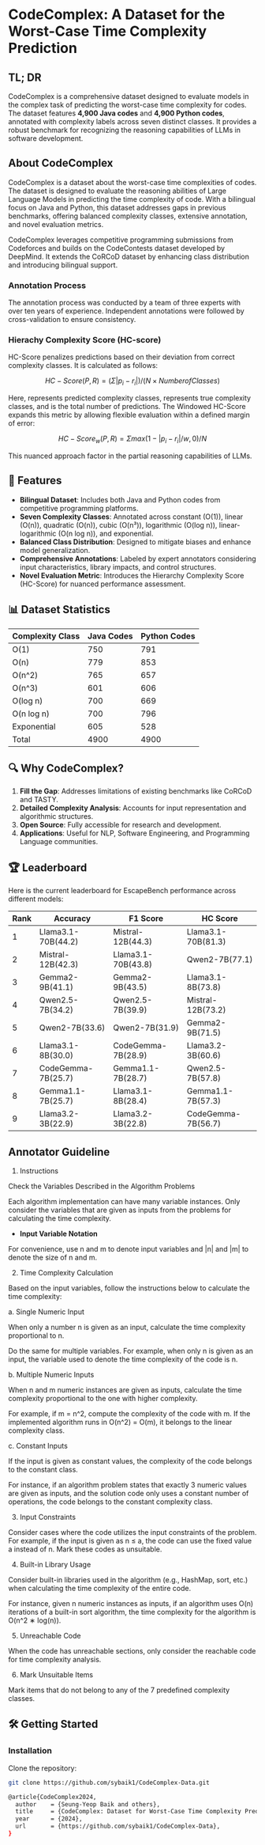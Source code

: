 # CodeComplex: A Dataset for the Worst-Case Time Complexity Prediction


## TL; DR

CodeComplex is a comprehensive dataset designed to evaluate models
in the complex task of predicting the worst-case time complexity for codes.
The dataset features **4,900 Java codes** and **4,900 Python codes**,
annotated with complexity labels across seven distinct classes.
It provides a robust benchmark for recognizing the reasoning capabilities
of LLMs in software development.

## About CodeComplex

CodeComplex is a dataset about the worst-case time complexities of codes.
The dataset is designed to evaluate the reasoning abilities
of Large Language Models in predicting the time complexity of code.
With a bilingual focus on Java and Python,
this dataset addresses gaps in previous benchmarks,
offering balanced complexity classes,
extensive annotation, and novel evaluation metrics.

CodeComplex leverages competitive programming submissions from Codeforces
and builds on the CodeContests dataset developed by DeepMind.
It extends the CoRCoD dataset by enhancing class distribution and introducing bilingual support.

### Annotation Process

The annotation process was conducted by a team of three experts with over ten years of experience.
Independent annotations were followed by cross-validation to ensure consistency.

### Hierachy Complexity Score (HC-score)

HC-Score penalizes predictions based on their deviation from correct complexity classes.
It is calculated as follows:

$$HC-Score(P, R) = (Σ |p_i - r_i|) / (N × Number of Classes)$$

Here,  represents predicted complexity classes,  represents true complexity classes, and  is the total number of predictions. The Windowed HC-Score expands this metric by allowing flexible evaluation within a defined margin of error:

$$HC-Score_w(P, R) = Σ max(1 - |p_i - r_i| / w, 0) / N$$

This nuanced approach factor in the partial reasoning capabilities of LLMs.

## 📜 Features

- **Bilingual Dataset**: Includes both Java and Python codes from competitive programming platforms.
- **Seven Complexity Classes**: Annotated across constant (O(1)), linear (O(n)), quadratic (O(n)), cubic (O(n³)), logarithmic (O(log n)), linear-logarithmic (O(n log n)), and exponential.
- **Balanced Class Distribution**: Designed to mitigate biases and enhance model generalization.
- **Comprehensive Annotations**: Labeled by expert annotators considering input characteristics, library impacts, and control structures.
- **Novel Evaluation Metric**: Introduces the Hierarchy Complexity Score (HC-Score) for nuanced performance assessment.



## 📊 Dataset Statistics

| Complexity Class | Java Codes | Python Codes |
|-------------------|------------|--------------|
| O(1)             | 750        | 791          |
| O(n)             | 779        | 853          |
| O(n^2)            | 765        | 657          |
| O(n^3)            | 601        | 606          |
| O(log n)         | 700        | 669          |
| O(n log n)       | 700        | 796          |
| Exponential      | 605        | 528          |
| Total            | 4900       | 4900         |



## 🔍 Why CodeComplex?

1. **Fill the Gap**: Addresses limitations of existing benchmarks like CoRCoD and TASTY.
2. **Detailed Complexity Analysis**: Accounts for input representation and algorithmic structures.
3. **Open Source**: Fully accessible for research and development.
4. **Applications**: Useful for NLP, Software Engineering, and Programming Language communities.

## 🏆 Leaderboard

Here is the current leaderboard for EscapeBench performance across different models:

| Rank | Accuracy   | F1 Score  | HC Score  |
|------|------------|-----------|-----------|
| 1    | Llama3.1-70B(44.2) | Mistral-12B(44.3)  | Llama3.1-70B(81.3) |
| 2    | Mistral-12B(42.3) | Llama3.1-70B(43.8) | Qwen2-7B(77.1) |
| 3    | Gemma2-9B(41.1) | Gemma2-9B(43.5)    | Llama3.1-8B(73.8) |
| 4    | Qwen2.5-7B(34.2) | Qwen2.5-7B(39.9)   | Mistral-12B(73.2) |
| 5    | Qwen2-7B(33.6) | Qwen2-7B(31.9)     | Gemma2-9B(71.5) |
| 6    | Llama3.1-8B(30.0) | CodeGemma-7B(28.9) | Llama3.2-3B(60.6) |
| 7    | CodeGemma-7B(25.7) | Gemma1.1-7B(28.7)  | Qwen2.5-7B(57.8) |
| 8    | Gemma1.1-7B(25.7) | Llama3.1-8B(28.4)  | Gemma1.1-7B(57.3) |
| 9    | Llama3.2-3B(22.9) | Llama3.2-3B(22.8)  | CodeGemma-7B(56.7) |

## Annotator Guideline

1. Instructions

Check the Variables Described in the Algorithm Problems

Each algorithm implementation can have many variable instances. Only consider the variables that are given as inputs from the problems for calculating the time complexity.

* **Input Variable Notation**

For convenience, use n and m to denote input variables and |n| and |m| to denote the size of n and m.

2. Time Complexity Calculation

Based on the input variables, follow the instructions below to calculate the time complexity:

a. Single Numeric Input

When only a number n is given as an input, calculate the time complexity proportional to n.

Do the same for multiple variables. For example, when only n is given as an input, the variable used to denote the time complexity of the code is n.

b. Multiple Numeric Inputs

When n and m numeric instances are given as inputs, calculate the time complexity proportional to the one with higher complexity.

For example, if m = n^2, compute the complexity of the code with m. If the implemented algorithm runs in O(n^2) = O(m), it belongs to the linear complexity class.

c. Constant Inputs

If the input is given as constant values, the complexity of the code belongs to the constant class.

For instance, if an algorithm problem states that exactly 3 numeric values are given as inputs, and the solution code only uses a constant number of operations, the code belongs to the constant complexity class.

3. Input Constraints

Consider cases where the code utilizes the input constraints of the problem. For example, if the input is given as n ≤ a, the code can use the fixed value a instead of n. Mark these codes as unsuitable.

4. Built-in Library Usage

Consider built-in libraries used in the algorithm (e.g., HashMap, sort, etc.) when calculating the time complexity of the entire code.

For instance, given n numeric instances as inputs, if an algorithm uses O(n) iterations of a built-in sort algorithm, the time complexity for the algorithm is O(n^2 ∗ log(n)).

5. Unreachable Code

When the code has unreachable sections, only consider the reachable code for time complexity analysis.

6. Mark Unsuitable Items

Mark items that do not belong to any of the 7 predefined complexity classes.


## 🛠 Getting Started

### Installation

Clone the repository:
```bash
git clone https://github.com/sybaik1/CodeComplex-Data.git

@article{CodeComplex2024,
  author    = {Seung-Yeop Baik and others},
  title     = {CodeComplex: Dataset for Worst-Case Time Complexity Prediction},
  year      = {2024},
  url       = {https://github.com/sybaik1/CodeComplex-Data},
}

